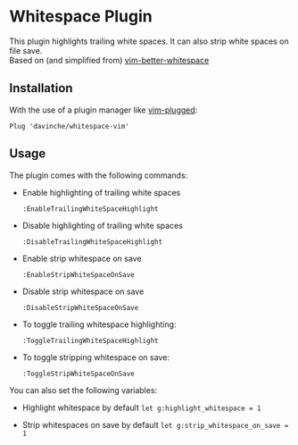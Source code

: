 # Whitespace Plugin

This plugin highlights trailing white spaces. It can also strip white spaces on file save.  
Based on (and simplified from) [vim-better-whitespace][better-whitespace]

## Installation

With the use of a plugin manager like [vim-plugged][vim-plugged]:

```
Plug 'davinche/whitespace-vim'
```

## Usage

The plugin comes with the following commands:

* Enable highlighting of trailing white spaces
  ```
  :EnableTrailingWhiteSpaceHighlight
  ```

* Disable highlighting of trailing white spaces
  ```
  :DisableTrailingWhiteSpaceHighlight
  ```

* Enable strip whitespace on save
  ```
  :EnableStripWhiteSpaceOnSave
  ```

* Disable strip whitespace on save
  ```
  :DisableStripWhiteSpaceOnSave
  ```

* To toggle trailing whitespace highlighting:
  ```
  :ToggleTrailingWhiteSpaceHighlight
  ```

* To toggle stripping whitespace on save:
  ```
  :ToggleStripWhiteSpaceOnSave
  ```

You can also set the following variables:

* Highlight whitespace by default
  `let g:highlight_whitespace = 1`

* Strip whitespaces on save by default
  `let g:strip_whitespace_on_save = 1`

[vim-plugged]: https://github.com/junegunn/vim-plug
[better-whitespace]: https://github.com/ntpeters/vim-better-whitespace
